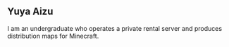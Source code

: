 ## Yuya Aizu

I am an undergraduate who operates a private rental server and produces distribution maps for Minecraft.
